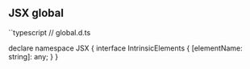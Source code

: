 ## JSX global

``typescript
// global.d.ts

declare namespace JSX {
  interface IntrinsicElements {
    [elementName: string]: any;
  }
}
```
